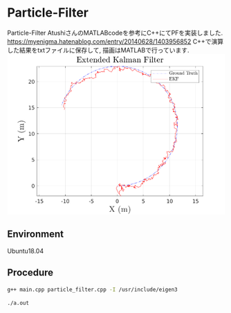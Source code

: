 # Particle-Filter
Particle-Filter
AtushiさんのMATLABcodeを参考にC++にてPFを実装しました.
https://myenigma.hatenablog.com/entry/20140628/1403956852
C++で演算した結果をtxtファイルに保存して, 描画はMATLABで行っています.
![PF](https://github.com/Ramune6110/Extended-Kalman-Filter/blob/master/Extended_Kalman_Filter.png)
## Environment
Ubuntu18.04
## Procedure
```bash
g++ main.cpp particle_filter.cpp -I /usr/include/eigen3
```
```bash
./a.out
```
